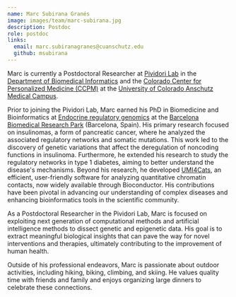 ```yaml
---
name: Marc Subirana Granés
image: images/team/marc-subirana.jpg
description: Postdoc
role: postdoc
links:
  email: marc.subiranagranes@cuanschutz.edu
  github: msubirana
---
```


Marc is currently a Postdoctoral Researcher at [Pividori Lab](/) in the [Department of Biomedical Informatics](https://medschool.cuanschutz.edu/dbmi) and the [Colorado Center for Personalized Medicine (CCPM)](https://medschool.cuanschutz.edu/ccpm) at the [University of Colorado Anschutz Medical Campus](https://www.cuanschutz.edu/).

Prior to joining the Pividori Lab, Marc earned his PhD in Biomedicine and Bioinformatics at [Endocrine regulatory genomics](https://www.upf.edu/web/endocrine-regulatory-genomics/research) at the [Barcelona Biomedical Research Park](https://www.prbb.org/) (Barcelona, Spain).
His primary research focused on insulinomas, a form of pancreatic cancer, where he analyzed the associated regulatory networks and somatic mutations.
This work led to the discovery of genetic variations that affect the deregulation of noncoding functions in insulinoma.
Furthermore, he extended his research to study the regulatory networks in type 1 diabetes, aiming to better understand the disease's mechanisms.
Beyond his research, he developed [UMI4Cats](https://bioconductor.org/packages/release/bioc/html/UMI4Cats.html), an efficient, user-friendly software for analyzing quantitative chromatin contacts, now widely available through Bioconductor.
His contributions have been pivotal in advancing our understanding of complex diseases and enhancing bioinformatics tools in the scientific community.

As a Postdoctoral Researcher in the Pividori Lab, Marc is focused on exploiting next generation of computational methods and artificial intelligence methods to dissect genetic and epigenetic data.
His goal is to extract meaningful biological insights that can pave the way for novel interventions and therapies, ultimately contributing to the improvement of human health.

Outside of his professional endeavors, Marc is passionate about outdoor activities, including hiking, biking, climbing, and skiing.
He values quality time with friends and family and enjoys organizing large dinners to celebrate these connections.

